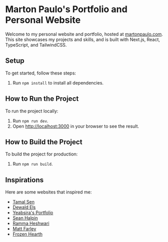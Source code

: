 # Marton Paulo's Portfolio and Personal Website

Welcome to my personal website and portfolio, hosted at [martonpaulo.com](https://martonpaulo.com). This site showcases my projects and skills, and is built with Next.js, React, TypeScript, and TailwindCSS.

## Setup

To get started, follow these steps:

1. Run `npm install` to install all dependencies.

## How to Run the Project

To run the project locally:

1. Run `npm run dev`.
2. Open [http://localhost:3000](http://localhost:3000) in your browser to see the result.

## How to Build the Project

To build the project for production:

1. Run `npm run build`.

## Inspirations

Here are some websites that inspired me:

- [Tamal Sen](https://tamalsen.dev/)
- [Dewald Els](https://dewaldels.com/)
- [Yeabsira's Portfolio](https://yeabsiras-portfolio.vercel.app/)
- [Sean Halpin](https://www.seanhalpin.xyz/)
- [Ramma Heshwari](https://www.rammaheshwari.com/)
- [Matt Farley](https://mattfarley.ca/)
- [Frozen Hearth](https://frozenhearth.vercel.app/)
